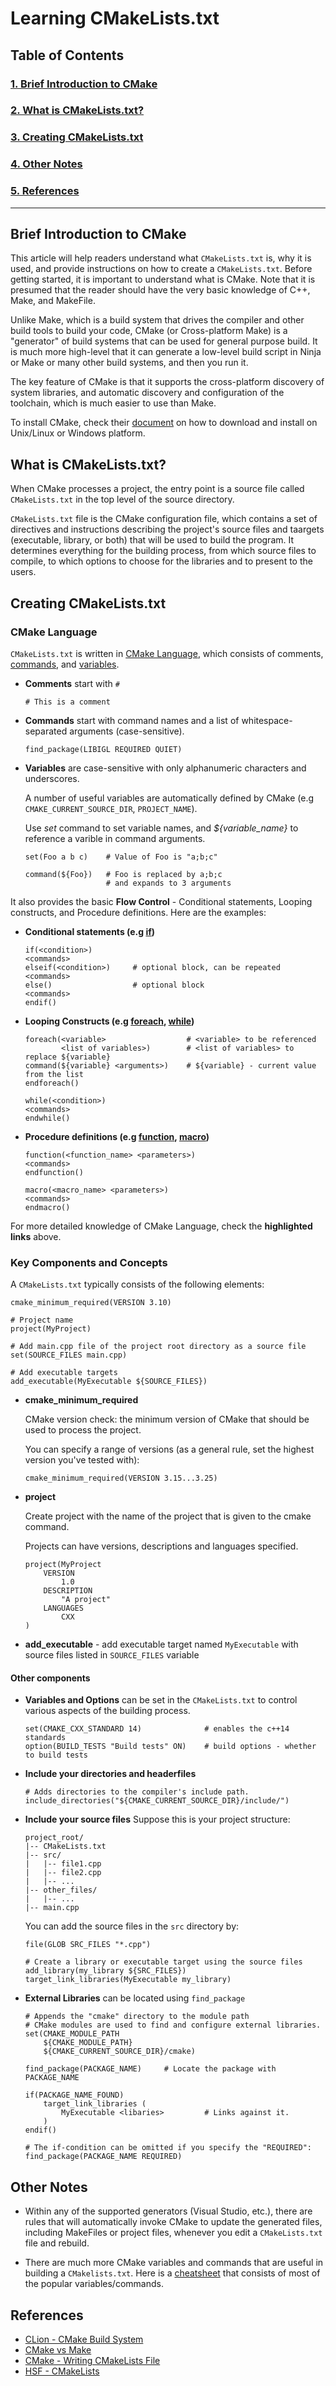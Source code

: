 # **Learning CMakeLists.txt**

## Table of Contents
### [1. Brief Introduction to CMake](#brief-introduction-to-cmake)
### [2. What is CMakeLists.txt?](#what-is-cmakeliststxt)
### [3. Creating CMakeLists.txt](#creating-cmakeliststxt)
### [4. Other Notes](#other-notes)
### [5. References](#references)

---
## Brief Introduction to CMake

This article will help readers understand what `CMakeLists.txt` is, why it is used, and provide instructions on how to create a `CMakeLists.txt`. Before getting started, it is important to understand what is CMake. Note that it is presumed that the reader should have the very basic knowledge of C++, Make, and MakeFile.

Unlike Make, which is a build system that drives the compiler and other build tools to build your code, CMake (or Cross-platform Make) is a "generator" of build systems that can be used for general purpose build. It is much more high-level that it can generate a low-level build script in Ninja or Make or many other build systems, and then you run it.

The key feature of CMake is that it supports the cross-platform discovery of system libraries, and automatic discovery and configuration of the toolchain, which is much easier to use than Make.

To install CMake, check their [document](https://cmake.org/download/) on how to download and install on Unix/Linux or Windows platform.


## What is CMakeLists.txt?

When CMake processes a project, the entry point is a source file called `CMakeLists.txt` in the top level of the source directory.

`CMakeLists.txt` file is the CMake configuration file, which contains a set of directives and instructions describing the project's source files and taargets (executable, library, or both) that will be used to build the program. It determines everything for the building process, from which source files to compile, to which options to choose for the libraries and to present to the users.

## Creating CMakeLists.txt

### CMake Language
`CMakeLists.txt` is written in [CMake Language](https://cmake.org/cmake/help/latest/manual/cmake-language.7.html#manual:cmake-language(7)), which consists of comments, [commands](https://cmake.org/cmake/help/latest/manual/cmake-commands.7.html#manual:cmake-commands(7)), and [variables](https://cmake.org/cmake/help/latest/manual/cmake-variables.7.html#manual:cmake-variables(7)). 

* **Comments** start with `#`
  ```
  # This is a comment
  ```
* **Commands** start with command names and a list of whitespace-separated arguments (case-sensitive).
  ```
  find_package(LIBIGL REQUIRED QUIET)
  ```
* **Variables** are case-sensitive with only alphanumeric characters and underscores. 

  A number of useful variables are automatically defined by CMake (e.g `CMAKE_CURRENT_SOURCE_DIR`, `PROJECT_NAME`). 

  Use *set* command to set variable names, and *${variable_name}* to reference a varible in command arguments. 
  ```
  set(Foo a b c)    # Value of Foo is "a;b;c"

  command(${Foo})   # Foo is replaced by a;b;c 
                    # and expands to 3 arguments
  ```

It also provides the basic **Flow Control** - Conditional statements, Looping constructs, and Procedure definitions. Here are the examples:

* **Conditional statements (e.g [if](https://cmake.org/cmake/help/latest/command/if.html#command:if))**
    ```
    if(<condition>)
    <commands>
    elseif(<condition>)     # optional block, can be repeated
    <commands>
    else()                  # optional block
    <commands>
    endif()
    ```
* **Looping Constructs (e.g [foreach](https://cmake.org/cmake/help/latest/command/foreach.html#command:foreach), [while](https://cmake.org/cmake/help/latest/command/while.html#command:while))**
    ```
    foreach(<variable>                  # <variable> to be referenced
            <list of variables>)        # <list of variables> to replace ${variable}
    command(${variable} <arguments>)    # ${variable} - current value from the list
    endforeach()

    while(<condition>)
    <commands>
    endwhile()
    ```
* **Procedure definitions (e.g [function](https://cmake.org/cmake/help/latest/command/function.html#command:function), [macro](https://cmake.org/cmake/help/latest/command/macro.html#command:macro))**
    ```
    function(<function_name> <parameters>)
    <commands>
    endfunction()

    macro(<macro_name> <parameters>)
    <commands>
    endmacro()
    ```

For more detailed knowledge of CMake Language, check the **highlighted links** above.

### Key Components and Concepts

A `CMakeLists.txt` typically consists of the following elements:

```
cmake_minimum_required(VERSION 3.10)

# Project name
project(MyProject)

# Add main.cpp file of the project root directory as a source file
set(SOURCE_FILES main.cpp)

# Add executable targets
add_executable(MyExecutable ${SOURCE_FILES})

```
 * **cmake_minimum_required**

    CMake version check: the minimum version of CMake that should be used to process the project.

    You can specify a range of versions (as a general rule, set the highest version you've tested with):
    ```
    cmake_minimum_required(VERSION 3.15...3.25)
    ```
 * **project**

    Create project with the name of the project that is given to the cmake command.

    Projects can have versions, descriptions and languages specified.
    ```
    project(MyProject
        VERSION
            1.0
        DESCRIPTION
            "A project"
        LANGUAGES
            CXX
    )
    ```
 * **add_executable** - add executable target named `MyExecutable` with source files listed in `SOURCE_FILES` variable

#### Other components
* **Variables and Options** can be set in the `CMakeLists.txt` to control various aspects of the building process.
    ```
    set(CMAKE_CXX_STANDARD 14)              # enables the c++14 standards
    option(BUILD_TESTS "Build tests" ON)    # build options - whether to build tests
    ```

* **Include your directories and headerfiles**
    ```
    # Adds directories to the compiler's include path.
    include_directories("${CMAKE_CURRENT_SOURCE_DIR}/include/")
    ```

* **Include your source files**
    Suppose this is your project structure:
    ```
    project_root/
    |-- CMakeLists.txt
    |-- src/
    |   |-- file1.cpp
    |   |-- file2.cpp
    |   |-- ...
    |-- other_files/
    |   |-- ...
    |-- main.cpp

    ``` 
    You can add the source files in the `src` directory by:
    ```
    file(GLOB SRC_FILES "*.cpp")

    # Create a library or executable target using the source files
    add_library(my_library ${SRC_FILES})
    target_link_libraries(MyExecutable my_library)
    ```


* **External Libraries** can be located using `find_package`
    ```
    # Appends the "cmake" directory to the module path
    # CMake modules are used to find and configure external libraries.
    set(CMAKE_MODULE_PATH 
        ${CMAKE_MODULE_PATH} 
        ${CMAKE_CURRENT_SOURCE_DIR}/cmake)

    find_package(PACKAGE_NAME)     # Locate the package with PACKAGE_NAME

    if(PACKAGE_NAME_FOUND)
        target_link_libraries (
            MyExecutable <libaries>         # Links against it.
        )
    endif()

    # The if-condition can be omitted if you specify the "REQUIRED":
    find_package(PACKAGE_NAME REQUIRED) 
    ```

## Other Notes

 * Within any of the supported generators (Visual Studio, etc.), there are rules that will automatically invoke CMake to update the generated files, including MakeFiles or project files, whenever you edit a `CMakeLists.txt` file and rebuild.

* There are much more CMake variables and commands that are useful in building a `CMakelists.txt`. Here is a [cheatsheet](https://cppcheatsheet.com/notes/cmake_basic.html) that consists of most of the popular variables/commands.

## References

* [CLion - CMake Build System](https://www.jetbrains.com/help/clion/cmakelists-txt-file.html)
* [CMake vs Make](https://stackoverflow.com/questions/25789644/what-is-the-difference-between-using-a-makefile-and-cmake-to-compile-the-code)
* [CMake - Writing CMakeLists File](https://cmake.org/cmake/help/book/mastering-cmake/chapter/Writing%20CMakeLists%20Files.html)
* [HSF - CMakeLists](https://hsf-training.github.io/hsf-training-cmake-webpage/03-cmakelists/index.html)
